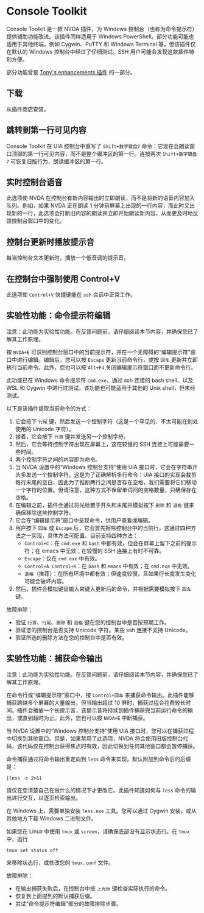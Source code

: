 # Console Toolkit

Console Toolkit 是一款 NVDA 插件，为 Windows 控制台（也称为命令提示符）提供辅助功能改进。该插件同样适用于 Windows PowerShell。部分功能可能也适用于其他终端，例如 Cygwin、PuTTY 和 Windows Terminal 等，但该插件仅在默认的 Windows 控制台中经过了仔细测试。SSH 用户可能会发现这款插件特别方便。

部分功能曾是 [Tony's enhancements 插件](https://github.com/mltony/nvda-tonys-enhancements) 的一部分。

## 下载

从插件商店安装。

## 跳转到第一行可见内容

Console Toolkit 在 UIA 控制台中重写了 `Shift+数字键盘7` 命令：它现在会朗读窗口顶部的第一行可见内容，而不是整个缓冲区的第一行。连按两次 `Shift+数字键盘7` 可恢复旧版行为，朗读缓冲区的第一行。

## 实时控制台语音

此选项使 NVDA 在控制台有新内容输出时立即朗读，而不是将新的语音内容加入队列。例如，如果 NVDA 正在朗读 1 分钟前屏幕上出现的一行内容，而此时又出现新的一行，此选项会打断旧内容的朗读并立即开始朗读新内容，从而更及时地反馈控制台窗口中的变化。

## 控制台更新时播放提示音

每当控制台文本更新时，播放一个低音调的提示音。

## 在控制台中强制使用 Control+V

此选项使 `Control+V` 快捷键能在 `ssh` 会话中正常工作。

## 实验性功能：命令提示符编辑

注意：此功能为实验性功能。在反馈问题前，请仔细阅读本节内容，并确保您已了解其工作原理。

按 `NVDA+E` 可识别控制台窗口中的当前提示符，并在一个无障碍的“编辑提示符”窗口中进行编辑。编辑后，您可以按 `Escape` 更新当前命令行，或按 `回车` 更新并立即执行当前命令。此外，您也可以按 `Alt+F4` 关闭编辑提示符窗口而不更新命令行。

此功能已在 Windows 命令提示符 `cmd.exe`、通过 ssh 连接的 bash shell、以及 WSL 和 Cygwin 中进行过测试。该功能也可能适用于其他的 Unix shell，但未经测试。

以下是该插件提取当前命令的方式：
1. 它会按下 `行尾` 键，然后发送一个控制字符（这是一个罕见的、不太可能在别处使用的 Unicode 字符）。
2. 接着，它会按下 `行首` 键并发送另一个控制字符。
3. 然后，它会等待控制字符出现在屏幕上，这在较慢的 SSH 连接上可能需要一些时间。
4. 两个控制字符之间的内容即为命令。
5. 当 NVDA 设置中的“Windows 控制台支持”使用 UIA 接口时，它会在字符串开头多发送一个控制字符。这是为了正确解析多行命令：UIA 接口的实现会裁剪每行末尾的空白，因此为了推断两行之间是否存在空格，我们需要将它们移动一个字符的位置。但请注意，这种方式不保留单词间的空格数量，只确保存在空格。
6. 在编辑之前，插件会通过将光标置于开头和末尾并模拟按下 `删除` 和 `退格` 键来确保移除这些控制字符。
7. 它会在“编辑提示符”窗口中呈现命令，供用户查看或编辑。
8. 用户按下 `回车` 或 `Escape` 后，它会首先擦除控制台中的当前行。这通过四种方法之一实现，具体方法可配置。目前支持四种方法：
    - `Control+C`：在 `cmd.exe` 和 `bash` 中都有效，但会在屏幕上留下之前的提示符；在 emacs 中无效；在较慢的 SSH 连接上有时不可靠。
    - `Escape`：仅在 `cmd.exe` 中有效。
    - `Control+A Control+K`：在 `bash` 和 `emacs` 中有效；在 `cmd.exe` 中无效。
    - `退格`（推荐）：在所有环境中都有效；但速度较慢，且如果行长度发生变化可能会破坏内容。
9. 然后，插件会模拟键盘输入来键入更新后的命令，并根据需要模拟按下 `回车` 键。

故障排除：
- 验证 `行首`、`行尾`、`删除` 和 `退格` 键在您的控制台中是否按预期工作。
- 验证您的控制台是否支持 Unicode 字符。某些 ssh 连接不支持 Unicode。
- 验证所选的删除方法在您的控制台中是否有效。

## 实验性功能：捕获命令输出

注意：此功能为实验性功能。在反馈问题前，请仔细阅读本节内容，并确保您已了解其工作原理。

在命令行或“编辑提示符”窗口中，按 `Control+回车` 来捕获命令输出。此插件能够捕获跨越多个屏幕的大量输出，但当输出超过 10 屏时，捕获过程会花费较长时间。插件会播放一个长提示音，该提示音将持续到插件捕获完当前运行命令的输出，或直到超时为止。此外，您也可以按 `NVDA+E` 中断捕获。

当 NVDA 设置中的“Windows 控制台支持”使用 UIA 接口时，您可以在捕获过程中切换到其他窗口。但是，如果禁用了此选项，NVDA 将会使用旧版控制台代码，该代码仅在控制台获得焦点时有效，因此切换到任何其他窗口都会暂停捕获。

命令捕获通过将命令输出重定向到 `less` 命令来实现。默认附加到命令后的后缀是：
```
|less -c 2>&1
```
请仅在您清楚自己在做什么的情况下才更改它。此插件知道如何与 `less` 命令的输出进行交互，以逐页检索输出。

在 Windows 上，需要单独安装 `less.exe` 工具。您可以通过 Cygwin 安装，或从其他地方下载 Windows 二进制文件。

如果您在 Linux 中使用 `tmux` 或 `screen`，请确保底部没有显示状态行。在 `tmux` 中，运行
```
tmux set status off
```
来移除状态行，或修改您的 `tmux.conf` 文件。

故障排除：
- 在输出捕获失败后，在控制台中按 `上光标` 键检查实际执行的命令。
- 恢复到上面提到的默认捕获后缀。
- 尝试“命令提示符编辑”部分的故障排除步骤。
